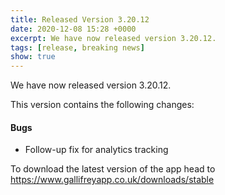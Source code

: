 ```yaml
---
title: Released Version 3.20.12
date: 2020-12-08 15:28 +0000
excerpt: We have now released version 3.20.12.
tags: [release, breaking news]
show: true
---
```


We have now released version 3.20.12.

This version contains the following changes:

#### Bugs

* Follow-up fix for analytics tracking


To download the latest version of the app head to <https://www.gallifreyapp.co.uk/downloads/stable>
